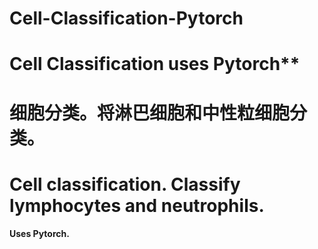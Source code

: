 # Cell-Classification-Pytorch
# Cell Classification uses Pytorch**
# 细胞分类。将淋巴细胞和中性粒细胞分类。
# Cell classification. Classify lymphocytes and neutrophils.
**Uses Pytorch.**
